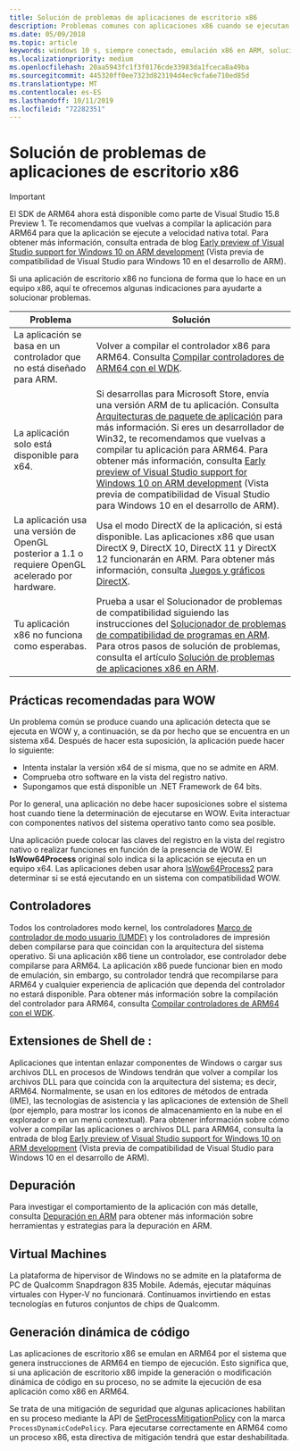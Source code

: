 ```yaml
---
title: Solución de problemas de aplicaciones de escritorio x86
description: Problemas comunes con aplicaciones x86 cuando se ejecutan en ARM y cómo solucionarlos.
ms.date: 05/09/2018
ms.topic: article
keywords: windows 10 s, siempre conectado, emulación x86 en ARM, solución de problemas
ms.localizationpriority: medium
ms.openlocfilehash: 20aa5943fc1f3f0176cde33983da1fceca8a49ba
ms.sourcegitcommit: 445320ff0ee7323d823194d4ec9cfa6e710ed85d
ms.translationtype: MT
ms.contentlocale: es-ES
ms.lasthandoff: 10/11/2019
ms.locfileid: "72282351"
---
```

# <a name="troubleshooting-x86-desktop-apps"></a>Solución de problemas de aplicaciones de escritorio x86
>[!IMPORTANT]
> El SDK de ARM64 ahora está disponible como parte de Visual Studio 15.8 Preview 1. Te recomendamos que vuelvas a compilar la aplicación para ARM64 para que la aplicación se ejecute a velocidad nativa total. Para obtener más información, consulta entrada de blog [Early preview of Visual Studio support for Windows 10 on ARM development](https://blogs.windows.com/buildingapps/2018/05/08/visual-studio-support-for-windows-10-on-arm-development/) (Vista previa de compatibilidad de Visual Studio para Windows 10 en el desarrollo de ARM).

Si una aplicación de escritorio x86 no funciona de forma que lo hace en un equipo x86, aquí te ofrecemos algunas indicaciones para ayudarte a solucionar problemas.

|Problema|Solución|
|-----|--------|
| La aplicación se basa en un controlador que no está diseñado para ARM. | Volver a compilar el controlador x86 para ARM64. Consulta [Compilar controladores de ARM64 con el WDK](https://docs.microsoft.com/en-us/windows-hardware/drivers/develop/building-arm64-drivers). |
| La aplicación solo está disponible para x64. | Si desarrollas para Microsoft Store, envía una versión ARM de tu aplicación. Consulta [Arquitecturas de paquete de aplicación](/windows/msix/package/device-architecture) para más información. Si eres un desarrollador de Win32, te recomendamos que vuelvas a compilar tu aplicación para ARM64. Para obtener más información, consulta [Early preview of Visual Studio support for Windows 10 on ARM development](https://blogs.windows.com/buildingapps/2018/05/08/visual-studio-support-for-windows-10-on-arm-development/) (Vista previa de compatibilidad de Visual Studio para Windows 10 en el desarrollo de ARM). |
| La aplicación usa una versión de OpenGL posterior a 1.1 o requiere OpenGL acelerado por hardware. | Usa el modo DirectX de la aplicación, si está disponible. Las aplicaciones x86 que usan DirectX 9, DirectX 10, DirectX 11 y DirectX 12 funcionarán en ARM. Para obtener más información, consulta [Juegos y gráficos DirectX](https://docs.microsoft.com/windows/desktop/directx). |
| Tu aplicación x86 no funciona como esperabas. | Prueba a usar el Solucionador de problemas de compatibilidad siguiendo las instrucciones del [Solucionador de problemas de compatibilidad de programas en ARM](apps-on-arm-program-compat-troubleshooter.md). Para otros pasos de solución de problemas, consulta el artículo [Solución de problemas de aplicaciones x86 en ARM](apps-on-arm-troubleshooting-x86.md). |

## <a name="best-practices-for-wow"></a>Prácticas recomendadas para WOW
Un problema común se produce cuando una aplicación detecta que se ejecuta en WOW y, a continuación, se da por hecho que se encuentra en un sistema x64. Después de hacer esta suposición, la aplicación puede hacer lo siguiente:

- Intenta instalar la versión x64 de sí misma, que no se admite en ARM.
- Comprueba otro software en la vista del registro nativo.
- Supongamos que está disponible un .NET Framework de 64 bits.

Por lo general, una aplicación no debe hacer suposiciones sobre el sistema host cuando tiene la determinación de ejecutarse en WOW. Evita interactuar con componentes nativos del sistema operativo tanto como sea posible.

Una aplicación puede colocar las claves del registro en la vista del registro nativo o realizar funciones en función de la presencia de WOW. El **IsWow64Process** original solo indica si la aplicación se ejecuta en un equipo x64. Las aplicaciones deben usar ahora [IsWow64Process2](https://docs.microsoft.com/windows/desktop/api/wow64apiset/nf-wow64apiset-iswow64process2) para determinar si se está ejecutando en un sistema con compatibilidad WOW. 

## <a name="drivers"></a>Controladores 
Todos los controladores modo kernel, los controladores [Marco de controlador de modo usuario (UMDF)](https://docs.microsoft.com/windows-hardware/drivers/wdf/overview-of-the-umdf) y los controladores de impresión deben compilarse para que coincidan con la arquitectura del sistema operativo. Si una aplicación x86 tiene un controlador, ese controlador debe compilarse para ARM64. La aplicación x86 puede funcionar bien en modo de emulación, sin embargo, su controlador tendrá que recompilarse para ARM64 y cualquier experiencia de aplicación que dependa del controlador no estará disponible. Para obtener más información sobre la compilación del controlador para ARM64, consulta [Compilar controladores de ARM64 con el WDK](https://docs.microsoft.com/windows-hardware/drivers/develop/building-arm64-drivers).

## <a name="shell-extensions"></a>Extensiones de Shell de : 
Aplicaciones que intentan enlazar componentes de Windows o cargar sus archivos DLL en procesos de Windows tendrán que volver a compilar los archivos DLL para que coincida con la arquitectura del sistema; es decir, ARM64. Normalmente, se usan en los editores de métodos de entrada (IME), las tecnologías de asistencia y las aplicaciones de extensión de Shell (por ejemplo, para mostrar los iconos de almacenamiento en la nube en el explorador o en un menú contextual). Para obtener información sobre cómo volver a compilar las aplicaciones o archivos DLL para ARM64, consulta la entrada de blog [Early preview of Visual Studio support for Windows 10 on ARM development](https://blogs.windows.com/buildingapps/2018/05/08/visual-studio-support-for-windows-10-on-arm-development/) (Vista previa de compatibilidad de Visual Studio para Windows 10 en el desarrollo de ARM). 

## <a name="debugging"></a>Depuración
Para investigar el comportamiento de la aplicación con más detalle, consulta [Depuración en ARM](https://docs.microsoft.com/en-us/windows-hardware/drivers/debugger/debugging-arm64) para obtener más información sobre herramientas y estrategias para la depuración en ARM.

## <a name="virtual-machines"></a>Virtual Machines
La plataforma de hipervisor de Windows no se admite en la plataforma de PC de Qualcomm Snapdragon 835 Mobile. Además, ejecutar máquinas virtuales con Hyper-V no funcionará. Continuamos invirtiendo en estas tecnologías en futuros conjuntos de chips de Qualcomm. 

## <a name="dynamic-code-generation"></a>Generación dinámica de código
Las aplicaciones de escritorio x86 se emulan en ARM64 por el sistema que genera instrucciones de ARM64 en tiempo de ejecución. Esto significa que, si una aplicación de escritorio x86 impide la generación o modificación dinámica de código en su proceso, no se admite la ejecución de esa aplicación como x86 en ARM64. 

Se trata de una mitigación de seguridad que algunas aplicaciones habilitan en su proceso mediante la API de [SetProcessMitigationPolicy](https://docs.microsoft.com/en-us/windows/desktop/api/processthreadsapi/nf-processthreadsapi-setprocessmitigationpolicy) con la marca `ProcessDynamicCodePolicy`. Para ejecutarse correctamente en ARM64 como un proceso x86, esta directiva de mitigación tendrá que estar deshabilitada. 

